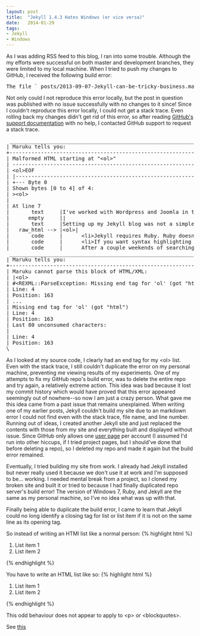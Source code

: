 ```yaml
---
layout: post
title:  "Jekyll 1.4.3 Hates Windows (or vice versa)"
date:   2014-01-29
tags:
- Jekyll
- Windows
---
```


As I was adding RSS feed to this blog, I ran into some trouble. Although the my efforts were successful on both master and development branches, they 
were limited to my local machine. When I tried to push my changes to GitHub, I received the following build error:

<pre>The file `_posts/2013-09-07-Jekyll-can-be-tricky-business.markdown` contains markdown errors</pre>

Not only could I not reproduce this error locally, but the post in question was published with no issue successfully with no changes to it since! Since I
couldn't reproduce this error locally, I could not get a stack trace. Even rolling back my changes didn't get rid of this error, so after reading [GitHub's support documentation][github-jekyll] with no help, I contacted
GitHub support to request a stack trace.

<pre>
 ___________________________________________________________________________
| Maruku tells you:
+---------------------------------------------------------------------------
| Malformed HTML starting at "&lt;ol&gt;"
| ---------------------------------------------------------------------------
| &lt;ol&gt;EOF
| |---------------------------------------------------------------------------
| +--- Byte 0
| Shown bytes [0 to 4] of 4:
| &gt;&lt;ol&gt;
|
| At line 7
|       text     |I've worked with Wordpress and Joomla in the past, but Github pages do not support those and their &#91;documentation&#93;&#91;github-pages&#93; pointed me to &#91;Jekyll&#93;&#91;jekyll&#93;.|
|      empty     ||
|       text     |Setting up my Jekyll blog was not a simple task for a few reasons:|
|   raw_html --> |&lt;ol&gt;|
|       code     |      &lt;li&gt;Jekyll requires Ruby. Ruby doesn't play nice with Windows, which is the only brand of operating system that I use daily.&lt;/li&gt;|
|       code     |      &lt;li&gt;If you want syntax highlighting for code snippets, you will need to install &#91;Pygments&#93;&#91;pygments-link&#93;. However, in my case, Pygments kept breaking Jekyll. |
|       code     |      After a couple weekends of searching, I still had no solution and chose to just discard it.&lt;/li&gt;|
 ___________________________________________________________________________
| Maruku tells you:
+---------------------------------------------------------------------------
| Maruku cannot parse this block of HTML/XML:
| |&lt;ol&gt;
| &#35;&lt;REXML::ParseException: Missing end tag for 'ol' (got "html")
| Line: 4
| Position: 163
| ...
| Missing end tag for 'ol' (got "html")
| Line: 4
| Position: 163
| Last 80 unconsumed characters:
|
| Line: 4
| Position: 163
\___________________________________________________________________________
</pre>

As I looked at my source code, I clearly had an end tag for my &lt;ol&gt; list. Even with the stack trace, I still couldn't duplicate the error on my personal 
machine, preventing me viewing results of my experiments. One of my attempts to fix my GitHub repo's build error, was to delete the entire repo and try
again, a relatively extreme action. This idea was bad because it lost my commit history which would have proved that this error appeared seemingly out of
nowhere--so now I am just a crazy person. What gave me this idea came from a past issue that remains unexplained. When writing one of my earlier
posts, Jekyll couldn't build my site due to an markdown error I could not find even with the stack trace, file name, and line number. Running out of ideas, I
created another Jekyll site and just replaced the contents with those from my site and everything built and displayed without issue. Since GitHub only allows
one [user page][github-pages] per account (I assumed I'd run into other hiccups, if I tried project pages, but I should've done that before deleting a repo),
so I deleted my repo and made it again but the build error remained.

Eventually, I tried building my site from work. I already had Jekyll installed but never really used it because we don't use it at work and I'm supposed to be... working.
I needed mental break from a project, so I cloned my broken site and built it or tried to because I had finally duplicated repo server's build error! The version
of Windows 7, Ruby, and Jekyll are the same as my personal machine, so I've no idea what was up with that.

Finally being able to duplicate the build error, I came to learn that Jekyll could no long identify a closing tag for list or list item if it is not on the
same line as its opening tag.

So instead of writing an HTMl list like a normal person:
{% highlight html %}
<ol>
   <li>List item 1</li>
   <li>List item 2</li>
</ol>
{% endhighlight %}

You have to write an HTML list like so:
{% highlight html %}
<ol><li>List item 1</li><li>List item 2</li></ol>
{% endhighlight %}

This odd behaviour does not appear to apply to &lt;p&gt; or &lt;blockquotes&gt;.


See [this][jekyll-bug]

[github-jekyll]: https://help.github.com/articles/pages-don-t-build-unable-to-run-jekyll#viewing-build-error-messages
[github-pages]: https://help.github.com/articles/user-organization-and-project-pages
[jekyll-bug]: http://stackoverflow.com/questions/21137096/jekyll-error-running-jekyll-serve#
